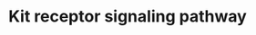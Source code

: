 ---
annotations:
- type: Pathway Ontology
  value: Stem Cell Factor signaling pathway
authors:
- MaintBot
- AlexanderPico
- Ddigles
- Eweitz
description: 'Kit is a receptor protein tyrosine kinase, which is a receptor for stem
  cell factor or kit ligand. Signaling through Kit is important for formation of red
  cells, lymphocytes, mast cells and platelets among others. Binding of Kit receptor
  to stem cell factor leads to an intracellular cascade of events that includes activation
  of PI 3-kinase, Src family kinases and PLC gamma. Activating mutations in the Kit
  receptor are associated with several human malignancies include leukemias, gastrointestinal
  stromal tumors and mastocytomas.  Source: NetPath http://www.netpath.org/pathways?path_id=NetPath_6'
last-edited: 2021-05-21
organisms:
- Canis familiaris
redirect_from:
- /index.php/Pathway:WP1121
- /instance/WP1121
schema-jsonld:
- '@context': https://schema.org/
  '@id': https://wikipathways.github.io/pathways/WP1121.html
  '@type': Dataset
  creator:
    '@type': Organization
    name: WikiPathways
  description: 'Kit is a receptor protein tyrosine kinase, which is a receptor for
    stem cell factor or kit ligand. Signaling through Kit is important for formation
    of red cells, lymphocytes, mast cells and platelets among others. Binding of Kit
    receptor to stem cell factor leads to an intracellular cascade of events that
    includes activation of PI 3-kinase, Src family kinases and PLC gamma. Activating
    mutations in the Kit receptor are associated with several human malignancies include
    leukemias, gastrointestinal stromal tumors and mastocytomas.  Source: NetPath
    http://www.netpath.org/pathways?path_id=NetPath_6'
  keywords:
  - PIK3R2
  - SPRED1
  - LYN
  - GRB7
  - GRAP
  - MATK
  - EPOR
  - FYN
  - CSF2RB
  - FES
  - MPDZ
  - YES1
  - MAPK1
  - CRK
  - STAT5A
  - INPP5D
  - ABL1
  - GRB2
  - RASA1
  - DOK1
  - STAT1
  - SPRED2
  - BAD
  - MAP2K1
  - SHC1
  - CBL
  - VAV1
  - PTPN6
  - SOCS4
  - BTK
  - SOS1
  - STAP1
  - PRKCA
  - PIK3CG
  - CISH
  - HCK
  - CRKL
  - CLTC
  - VAV2
  - SOCS5
  - STAT3
  - RAF1
  - RPS6KA1
  - JAK2
  - SOCS1
  - SRC
  - SOCS6
  - EP300
  - PTPN11
  - SH3KBP1
  - CBLB
  - HRAS
  - TRAILR1
  - PTPRU
  - PRKCB
  - KITLG
  - PIK3R1
  - STAT5B
  - PLCG1
  - FGR
  - MITF
  - PLCE1
  - KIT
  - TEC
  - SH2B2
  - AKT1
  - GRB10
  license: CC0
  name: Kit receptor signaling pathway
seo: CreativeWork
title: Kit receptor signaling pathway
wpid: WP1121
---